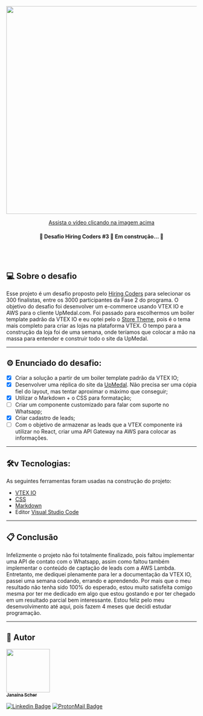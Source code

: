 <p align="center">
  <a href="https://www.youtube.com/watch?v=p8PnOILG7wo">
    <img src="https://i.pinimg.com/564x/50/0d/94/500d945ee79a82704dbc548a5ca5b126.jpg" width="550">
    <p align="center">Assista o vídeo clicando na imagem acima</p>
  </a>
</p>

<h4 align="center"> 
	🚧  Desafio Hiring Coders #3 🚀 Em construção...  🚧
</h4>
<br></br>

## 💻 Sobre o desafio

Esse projeto é um desafio proposto pelo [Hiring Coders](https://www.hiringcoders.com.br/) para selecionar os 300 finalistas, entre os 3000 participantes da Fase 2 do programa. O objetivo do desafio foi desenvolver um e-commerce usando VTEX IO e AWS para o cliente UpMedal.com. Foi passado para escolhermos um boiler template padrão da VTEX IO e eu optei pelo o [Store Theme](https://github.com/vtex-apps/store-theme), pois é o tema mais completo para criar as lojas na plataforma VTEX. O tempo para a construção da loja foi de uma semana, onde teríamos que colocar a mão na massa para entender e construir todo o site da UpMedal.

---

## ⚙️ Enunciado do desafio:

- [x] Criar a solução a partir de um boiler template padrão da VTEX IO;
- [x] Desenvolver uma réplica do site da [UpMedal](https://www.upmedal.com/desafios). Não precisa ser uma cópia fiel do layout, mas tentar aproximar o máximo que conseguir;
- [x] Utilizar o Markdown + o CSS para formatação;
- [ ] Criar um componente customizado para falar com suporte no Whatsapp;
- [x] Criar cadastro de leads;
- [ ] Com o objetivo de armazenar as leads que a VTEX componente irá utilizar no React, criar uma API Gateway na AWS para colocar as informações.

---

## 🛠v Tecnologias:

As seguintes ferramentas foram usadas na construção do projeto:

- [VTEX IO](https://developers.vtex.com/vtex-developer-docs/docs)
- [CSS](https://www.w3.org/)
- [Markdown](https://pt.wikipedia.org/wiki/Markdown)
- Editor [Visual Studio Code](https://code.visualstudio.com/)

---

## 📋 Conclusão

Infelizmente o projeto não foi totalmente finalizado, pois faltou implementar uma API de contato com o Whatsapp, assim como faltou também implementar o conteúdo de captação de leads com a AWS Lambda. Entretanto, me dediquei plenamente para ler a documentação da VTEX IO, passei uma semana codando, errando e aprendendo. Por mais que o meu resultado não tenha sido 100% do esperado, estou muito satisfeita comigo mesma por ter me dedicado em algo que estou gostando e por ter chegado em um resultado parcial bem interessante. Estou feliz pelo meu desenvolvimento até aqui, pois fazem 4 meses que decidi estudar programação.

---

## 🦸 Autor

[<img src="https://avatars.githubusercontent.com/u/79182711?v=4" width=115px/><br/><sub><b>Janaína Scher</b></sub>](https://github.com/janascher)
<br/>

[![Linkedin Badge](https://img.shields.io/badge/LinkedIn-0077B5?style=for-the-badge&logo=linkedin&logoColor=white)](https://www.linkedin.com/in/janainascherdeoliveira/) 
[![ProtonMail Badge](https://img.shields.io/badge/ProtonMail-8B89CC?style=for-the-badge&logo=protonmail&logoColor=white)](mailto:jscher@protonmail.com)
